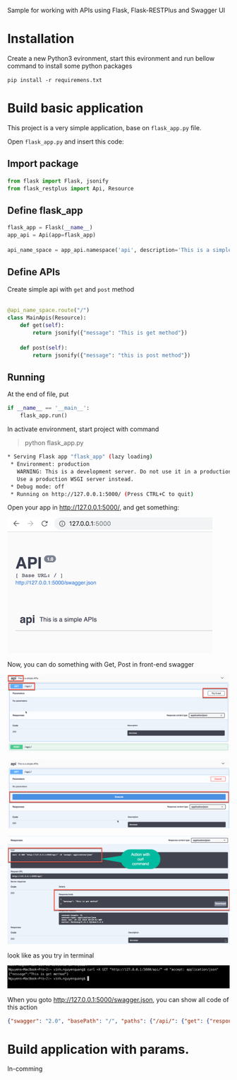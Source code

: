 Sample for working with APIs using Flask, Flask-RESTPlus and Swagger UI


# Installation

Create a new Python3 evironment, start this evironment and run bellow command to install some python packages


`pip install -r requiremens.txt `


# Build basic application

This project is a very simple application, base on `flask_app.py` file.

Open `flask_app.py` and insert this code:


## Import package


```python
from flask import Flask, jsonify
from flask_restplus import Api, Resource
```


## Define flask_app

```python
flask_app = Flask(__name__)
app_api = Api(app=flask_app)

api_name_space = app_api.namespace('api', description='This is a simple APIs')

```

## Define APIs

Create simple api with `get` and `post` method

```python

@api_name_space.route("/")
class MainApis(Resource):
    def get(self):
        return jsonify({"message": "This is get method"})

    def post(self):
        return jsonify({"message": "this is post method"})
```


## Running
At the end of file, put 
```python
if __name__ == '__main__':
    flask_app.run()
```

In activate environment, start project with command


>python flask_app.py


```bash
* Serving Flask app "flask_app" (lazy loading)
 * Environment: production
   WARNING: This is a development server. Do not use it in a production deployment.
   Use a production WSGI server instead.
 * Debug mode: off
 * Running on http://127.0.0.1:5000/ (Press CTRL+C to quit)
```

Open your app in http://127.0.0.1:5000/, and get something:

![screen_1.png](topic_images/start_project_1.png)

Now, you can do something with Get, Post in front-end swagger

![screen_1.png](topic_images/get_1.png)

![screen_1.png](topic_images/get_2.png)

![screen_1.png](topic_images/get_3.png)

look like as you try in terminal

![screen_1.png](topic_images/get_4.png)


When you goto http://127.0.0.1:5000/swagger.json, you can show all code of this action

```json
{"swagger": "2.0", "basePath": "/", "paths": {"/api/": {"get": {"responses": {"200": {"description": "Success"}}, "operationId": "get_main_apis", "tags": ["api"]}, "post": {"responses": {"200": {"description": "Success"}}, "operationId": "post_main_apis", "tags": ["api"]}}}, "info": {"title": "API", "version": "1.0"}, "produces": ["application/json"], "consumes": ["application/json"], "tags": [{"name": "api", "description": "This is a simple APIs"}], "responses": {"ParseError": {"description": "When a mask can't be parsed"}, "MaskError": {"description": "When any error occurs on mask"}}}
```


# Build application with params.

In-comming

